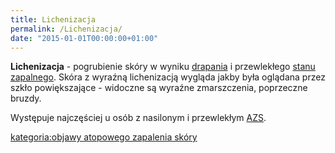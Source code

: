 ```yaml
---
title: Lichenizacja
permalink: /Lichenizacja/
date: "2015-01-01T00:00:00+01:00"
---
```


**Lichenizacja** - pogrubienie skóry w wyniku [drapania](/atopedia/Drapanie "wikilink") i przewlekłego [stanu zapalnego](/atopedia/Stan_zapalny_skóry "wikilink"). Skóra z wyraźną lichenizacją wygląda jakby była oglądana przez szkło powiększające - widoczne są wyraźne zmarszczenia, poprzeczne bruzdy.

Występuje najczęściej u osób z nasilonym i przewlekłym [AZS](/atopedia/AZS "wikilink").

[kategoria:objawy atopowego zapalenia skóry](/atopedia/kategoria:objawy_atopowego_zapalenia_skóry "wikilink")